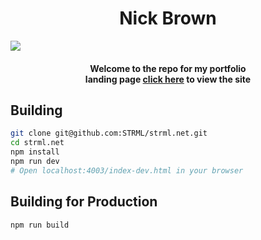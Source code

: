 <h1 align="center">Nick Brown</h1>
<image src="/loading.gif"></image>

<h4 align="center">Welcome to the repo for my portfolio<br>landing page <a href="https://para-programmer.github.io" target="blank">click here</a> to view the site</h4>


Building
--------

```bash
git clone git@github.com:STRML/strml.net.git
cd strml.net
npm install
npm run dev
# Open localhost:4003/index-dev.html in your browser
```

Building for Production
--------

```bash
npm run build
```
